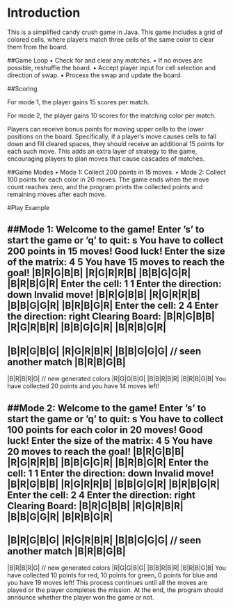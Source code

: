 # Introduction
This is a simplified candy crush game in Java. This game includes a grid of colored cells, where
players match three cells of the same color to clear them from the board.

##Game Loop
• Check for and clear any matches.
• If no moves are possible, reshuffle the board.
• Accept player input for cell selection and direction of swap.
• Process the swap and update the board.

##Scoring 

For mode 1, the player gains 15 scores per match.

For mode 2, the player gains 10 scores for the matching color per match.

Players can receive bonus points for moving upper cells to the lower positions on the board. Specifically, if
a player’s move causes cells to fall down and fill cleared spaces, they should
receive an additional 15 points for each such move. This adds an extra layer of
strategy to the game, encouraging players to plan moves that cause cascades of
matches.


##Game Modes
• Mode 1: Collect 200 points in 15 moves.
• Mode 2: Collect 100 points for each color in 20 moves.
The game ends when the move count reaches zero, and the program
prints the collected points and remaining moves after each move.

#Play Example

##Mode 1:
Welcome to the game!
Enter ’s’ to start the game or ’q’ to quit:
s
You have to collect 200 points in 15 moves!
Good luck!
Enter the size of the matrix:
4 5
You have 15 moves to reach the goal!
|B|R|G|B|B|
|R|G|R|R|B|
|B|B|G|G|R|
|B|R|B|G|R|
Enter the cell:
1 1
Enter the direction:
down
Invalid move!
|B|R|G|B|B|
|R|G|R|R|B|
|B|B|G|G|R|
|B|R|B|G|R|
Enter the cell:
2 4
Enter the direction:
right
Clearing Board:
|B|R|G|B|B|
|R|G|R|B|R|
|B|B|G|G|R|
|B|R|B|G|R|
--------------
|B|R|G|B|G|
|R|G|R|B|R|
|B|B|G|G|G| // seen another match
|B|R|B|G|B|
--------------
|B|R|B|R|G| // new generated colors
|R|G|G|B|G|
|B|B|R|B|R|
|B|R|B|G|B|
You have collected 20 points and you have 14 moves left!

##Mode 2:
Welcome to the game!
Enter ’s’ to start the game or ’q’ to quit:
s
You have to collect 100 points for each color in 20 moves!
Good luck!
Enter the size of the matrix:
4 5
You have 20 moves to reach the goal!
|B|R|G|B|B|
|R|G|R|R|B|
|B|B|G|G|R|
|B|R|B|G|R|
Enter the cell:
1 1
Enter the direction:
down
Invalid move!
|B|R|G|B|B|
|R|G|R|R|B|
|B|B|G|G|R|
|B|R|B|G|R|
Enter the cell:
2 4
Enter the direction:
right
Clearing Board:
|B|R|G|B|B|
|R|G|R|B|R|
|B|B|G|G|R|
|B|R|B|G|R|
--------------
|B|R|G|B|G|
|R|G|R|B|R|
|B|B|G|G|G| // seen another match
|B|R|B|G|B|
--------------
|B|R|B|R|G| // new generated colors
|R|G|G|B|G|
|B|B|R|B|R|
|B|R|B|G|B|
You have collected 10 points for red, 10 points for green, 0 points for blue and
you have 19 moves left!
This process continues until all the moves are played or the player completes
the mission. At the end, the program should announce whether the player won
the game or not.


